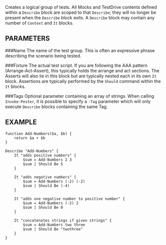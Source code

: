 Creates a logical group of tests.  All Mocks and TestDrive contents
defined within a `Describe` block are scoped to that `Describe`; they
will no longer be present when the `Describe` block exits.  A `Describe`
block may contain any number of `Context` and `It` blocks.

PARAMETERS
-------------
###Name
The name of the test group. This is often an expressive phrase describing the scenario being tested.

###Fixture
The actual test script. If you are following the AAA pattern (Arrange-Act-Assert), this 
typically holds the arrange and act sections. The Asserts will also lie in this block but are 
typically nested each in its own `It` block.  Assertions are typically performed by the `Should`
command within the `It` blocks.

###Tags
Optional parameter containing an array of strings.  When calling `Invoke-Pester`, it is possible to specify a `-Tag` parameter which will only execute `Describe` blocks containing the same Tag.

EXAMPLE
----------
```posh
function Add-Numbers($a, $b) {
    return $a + $b
}

Describe "Add-Numbers" {
    It "adds positive numbers" {
        $sum = Add-Numbers 2 3
        $sum | Should Be 5
    }

    It "adds negative numbers" {
        $sum = Add-Numbers (-2) (-2)
        $sum | Should Be (-4)
    }

    It "adds one negative number to positive number" {
        $sum = Add-Numbers (-2) 2
        $sum | Should Be 0
    }

    It "concatenates strings if given strings" {
        $sum = Add-Numbers two three
        $sum | Should Be "twothree"
    }
}
```